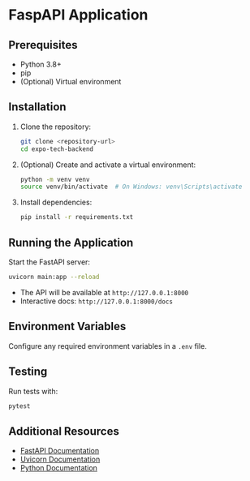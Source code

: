 # FaspAPI Application

## Prerequisites

- Python 3.8+
- pip
- (Optional) Virtual environment

## Installation

1. Clone the repository:
    ```bash
    git clone <repository-url>
    cd expo-tech-backend
    ```

2. (Optional) Create and activate a virtual environment:
    ```bash
    python -m venv venv
    source venv/bin/activate  # On Windows: venv\Scripts\activate
    ```

3. Install dependencies:
    ```bash
    pip install -r requirements.txt
    ```

## Running the Application

Start the FastAPI server:
```bash
uvicorn main:app --reload
```

- The API will be available at `http://127.0.0.1:8000`
- Interactive docs: `http://127.0.0.1:8000/docs`

## Environment Variables

Configure any required environment variables in a `.env` file.

## Testing

Run tests with:
```bash
pytest
```

## Additional Resources

- [FastAPI Documentation](https://fastapi.tiangolo.com/)
- [Uvicorn Documentation](https://www.uvicorn.org/)
- [Python Documentation](https://docs.python.org/3/)